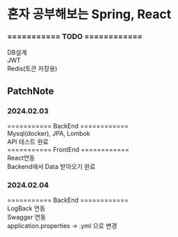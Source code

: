 # 혼자 공부해보는 Spring, React
### =========== TODO ============

DB설계<br/>
JWT<br/>
Redis(토큰 저장용)<br/>
 
### 
## PatchNote

### 2024.02.03
=========== BackEnd ============<br/>
Mysql(docker), JPA, Lombok<br/>
API 테스트 완료<br/>
=========== FrontEnd ============<br/>
React연동<br/>
Backend에서 Data 받아오기 완료<br/>

### 2024.02.04

=========== BackEnd ============<br/>
LogBack 연동<br/>
Swagger 연동<br/>
application.properties -> .yml 으로 변경




